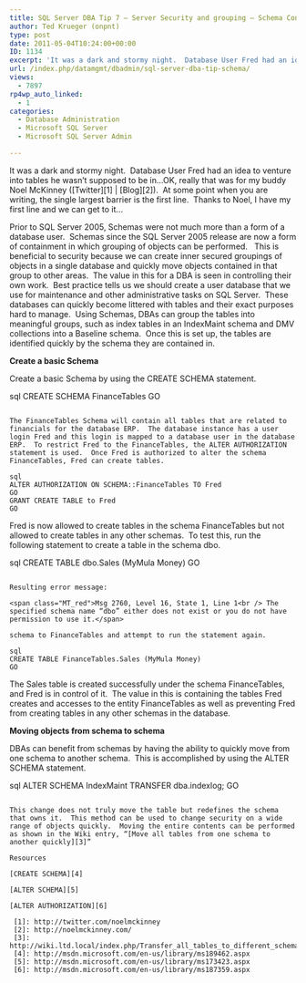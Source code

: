 ```yaml
---
title: SQL Server DBA Tip 7 – Server Security and grouping – Schema Control
author: Ted Krueger (onpnt)
type: post
date: 2011-05-04T10:24:00+00:00
ID: 1134
excerpt: 'It was a dark and stormy night.  Database User Fred had an idea to venture into tables he wasn’t supposed to be in…OK, really that was for my buddy Noel McKinney (Twitter | Blog).  At some point when you are writing, the single largest barrier is the fi&hellip;'
url: /index.php/datamgmt/dbadmin/sql-server-dba-tip-schema/
views:
  - 7897
rp4wp_auto_linked:
  - 1
categories:
  - Database Administration
  - Microsoft SQL Server
  - Microsoft SQL Server Admin

---
```

It was a dark and stormy night.  Database User Fred had an idea to venture into tables he wasn’t supposed to be in…OK, really that was for my buddy Noel McKinney ([Twitter][1] | [Blog][2]).  At some point when you are writing, the single largest barrier is the first line.  Thanks to Noel, I have my first line and we can get to it…

Prior to SQL Server 2005, Schemas were not much more than a form of a database user.  Schemas since the SQL Server 2005 release are now a form of containment in which grouping of objects can be performed.   This is beneficial to security because we can create inner secured groupings of objects in a single database and quickly move objects contained in that group to other areas.  The value in this for a DBA is seen in controlling their own work.  Best practice tells us we should create a user database that we use for maintenance and other administrative tasks on SQL Server.  These databases can quickly become littered with tables and their exact purposes hard to manage.  Using Schemas, DBAs can group the tables into meaningful groups, such as index tables in an IndexMaint schema and DMV collections into a Baseline schema.  Once this is set up, the tables are identified quickly by the schema they are contained in.

**Create a basic Schema**

Create a basic Schema by using the CREATE SCHEMA statement.

sql
CREATE SCHEMA FinanceTables
GO
```

The FinanceTables Schema will contain all tables that are related to financials for the database ERP.  The database instance has a user login Fred and this login is mapped to a database user in the database ERP.  To restrict Fred to the FinanceTables, the ALTER AUTHORIZATION statement is used.  Once Fred is authorized to alter the schema FinanceTables, Fred can create tables.

sql
ALTER AUTHORIZATION ON SCHEMA::FinanceTables TO Fred
GO
GRANT CREATE TABLE to Fred
GO
```

Fred is now allowed to create tables in the schema FinanceTables but not allowed to create tables in any other schemas.  To test this, run the following statement to create a table in the schema dbo.

sql
CREATE TABLE dbo.Sales (MyMula Money)
GO
```

Resulting error message:

<span class="MT_red">Msg 2760, Level 16, State 1, Line 1<br /> The specified schema name “dbo” either does not exist or you do not have permission to use it.</span>

schema to FinanceTables and attempt to run the statement again.

sql
CREATE TABLE FinanceTables.Sales (MyMula Money)
GO
```

The Sales table is created successfully under the schema FinanceTables, and Fred is in control of it.  The value in this is containing the tables Fred creates and accesses to the entity FinanceTables as well as preventing Fred from creating tables in any other schemas in the database. 

**Moving objects from schema to schema**

DBAs can benefit from schemas by having the ability to quickly move from one schema to another schema.  This is accomplished by using the ALTER SCHEMA statement.

sql
ALTER SCHEMA IndexMaint TRANSFER dba.indexlog;
GO
```

This change does not truly move the table but redefines the schema that owns it.  This method can be used to change security on a wide range of objects quickly.  Moving the entire contents can be performed as shown in the Wiki entry, “[Move all tables from one schema to another quickly][3]”

Resources

[CREATE SCHEMA][4]

[ALTER SCHEMA][5]

[ALTER AUTHORIZATION][6]

 [1]: http://twitter.com/noelmckinney
 [2]: http://noelmckinney.com/
 [3]: http://wiki.ltd.local/index.php/Transfer_all_tables_to_different_schema
 [4]: http://msdn.microsoft.com/en-us/library/ms189462.aspx
 [5]: http://msdn.microsoft.com/en-us/library/ms173423.aspx
 [6]: http://msdn.microsoft.com/en-us/library/ms187359.aspx